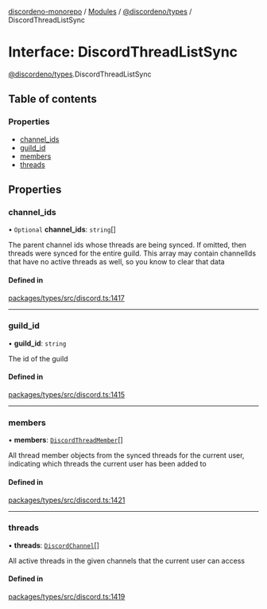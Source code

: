 [discordeno-monorepo](../README.md) / [Modules](../modules.md) / [@discordeno/types](../modules/discordeno_types.md) / DiscordThreadListSync

# Interface: DiscordThreadListSync

[@discordeno/types](../modules/discordeno_types.md).DiscordThreadListSync

## Table of contents

### Properties

- [channel_ids](discordeno_types.DiscordThreadListSync.md#channel_ids)
- [guild_id](discordeno_types.DiscordThreadListSync.md#guild_id)
- [members](discordeno_types.DiscordThreadListSync.md#members)
- [threads](discordeno_types.DiscordThreadListSync.md#threads)

## Properties

### channel_ids

• `Optional` **channel_ids**: `string`[]

The parent channel ids whose threads are being synced. If omitted, then threads were synced for the entire guild. This array may contain channelIds that have no active threads as well, so you know to clear that data

#### Defined in

[packages/types/src/discord.ts:1417](https://github.com/deepsarda/discordeno/blob/c6dc30bb/packages/types/src/discord.ts#L1417)

---

### guild_id

• **guild_id**: `string`

The id of the guild

#### Defined in

[packages/types/src/discord.ts:1415](https://github.com/deepsarda/discordeno/blob/c6dc30bb/packages/types/src/discord.ts#L1415)

---

### members

• **members**: [`DiscordThreadMember`](discordeno_types.DiscordThreadMember.md)[]

All thread member objects from the synced threads for the current user, indicating which threads the current user has been added to

#### Defined in

[packages/types/src/discord.ts:1421](https://github.com/deepsarda/discordeno/blob/c6dc30bb/packages/types/src/discord.ts#L1421)

---

### threads

• **threads**: [`DiscordChannel`](discordeno_types.DiscordChannel.md)[]

All active threads in the given channels that the current user can access

#### Defined in

[packages/types/src/discord.ts:1419](https://github.com/deepsarda/discordeno/blob/c6dc30bb/packages/types/src/discord.ts#L1419)
